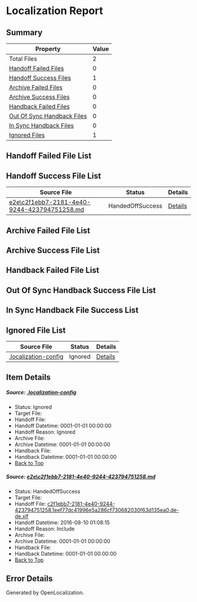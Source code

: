 # <a name='report-top'></a> Localization Report

## Summary
 Property | Value 
 -------- | ----- 
 Total Files | 2
[ Handoff Failed Files ](#handoff-failed-list)| 0
[ Handoff Success Files ](#handoff-success-list)| 1
[ Archive Failed Files ](#archive-failed-list)| 0
[ Archive Success Files ](#archive-success-list)| 0
[ Handback Failed Files ](#handback-failed-list)| 0
[ Out Of Sync Handback Files ](#outofsync-handback-success-list)| 0
[ In Sync Handback Files ](#insync-handback-success-list)| 0
[ Ignored Files ](#ignored-list)| 1

## <a name='handoff-failed-list'></a> Handoff Failed File List

## <a name='handoff-success-list'></a> Handoff Success File List
 Source File | Status | Details 
 ----------- | ------ | ------- 
 [e2e\c2f1ebb7-2181-4e40-9244-423794751258.md](https://github.com/OpenLocalizationTestOrg/oltest/blob/dcf4f22daa82313361d826762ce58ab99f675199/e2e/c2f1ebb7-2181-4e40-9244-423794751258.md) | HandedOffSuccess | [Details](#d2eb7d1545abb99a63e7ba28ffe88b70e1fe78e81)

## <a name='archive-failed-list'></a> Archive Failed File List

## <a name='archive-success-list'></a> Archive Success File List

## <a name='handback-failed-list'></a> Handback Failed File List

## <a name='outofsync-handback-success-list'></a> Out Of Sync Handback Success File List

## <a name='insync-handback-success-list'></a> In Sync Handback File Success List

## <a name='ignored-list'></a> Ignored File List
 Source File | Status | Details 
 ----------- | ------ | ------- 
 [.localization-config](https://github.com/OpenLocalizationTestOrg/oltest/blob/dcf4f22daa82313361d826762ce58ab99f675199/.localization-config) | Ignored | [Details](#3d4f252ac210baf56311d7e97dcc2db10974dbd20)

## Item Details
##### <a name='3d4f252ac210baf56311d7e97dcc2db10974dbd20'></a> Source: [.localization-config](https://github.com/OpenLocalizationTestOrg/oltest/blob/dcf4f22daa82313361d826762ce58ab99f675199/.localization-config)
* Status: Ignored
* Target File: 
* Handoff File: 
* Handoff Datetime: 0001-01-01 00:00:00
* Handoff Reason: Ignored
* Archive File: 
* Archive Datetime: 0001-01-01 00:00:00
* Handback File: 
* Handback Datetime: 0001-01-01 00:00:00
* [Back to Top](#report-top)

##### <a name='d2eb7d1545abb99a63e7ba28ffe88b70e1fe78e81'></a> Source: [e2e\c2f1ebb7-2181-4e40-9244-423794751258.md](https://github.com/OpenLocalizationTestOrg/oltest/blob/dcf4f22daa82313361d826762ce58ab99f675199/e2e/c2f1ebb7-2181-4e40-9244-423794751258.md)
* Status: HandedOffSuccess
* Target File: 
* Handoff File: [c2f1ebb7-2181-4e40-9244-423794751258.1eef77dc41996e5a286cf730682030f63d135ea0.de-de.xlf](https://github.com/OpenLocalizationTestOrg/olhandoff-e2e/blob/2d86d4fd42281b22079bbefa9f0c76d2768846f4/ol-handoff/OpenLocalizationTestOrg/ol-test-dede/ci/ht/c2f1ebb7-2181-4e40-9244-423794751258.1eef77dc41996e5a286cf730682030f63d135ea0.de-de.xlf)
* Handoff Datetime: 2016-08-10 01:08:15
* Handoff Reason: Include
* Archive File: 
* Archive Datetime: 0001-01-01 00:00:00
* Handback File: 
* Handback Datetime: 0001-01-01 00:00:00
* [Back to Top](#report-top)


## Error Details

Generated by OpenLocalization.

